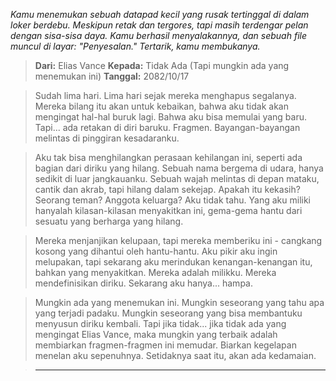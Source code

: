_Kamu menemukan sebuah datapad kecil yang rusak tertinggal di dalam loker berdebu. Meskipun retak dan tergores, tapi masih terdengar pelan dengan sisa-sisa daya. Kamu berhasil menyalakannya, dan sebuah file muncul di layar: "Penyesalan." Tertarik, kamu membukanya._

> **Dari:** Elias Vance
> **Kepada:** Tidak Ada (Tapi mungkin ada yang menemukan ini)
> **Tanggal:** 2082/10/17

> Sudah lima hari. Lima hari sejak mereka menghapus segalanya. Mereka bilang itu akan untuk kebaikan, bahwa aku tidak akan mengingat hal-hal buruk lagi. Bahwa aku bisa memulai yang baru. Tapi... ada retakan di diri baruku. Fragmen. Bayangan-bayangan melintas di pinggiran kesadaranku.

> Aku tak bisa menghilangkan perasaan kehilangan ini, seperti ada bagian dari diriku yang hilang. Sebuah nama bergema di udara, hanya sedikit di luar jangkauanku. Sebuah wajah melintas di depan mataku, cantik dan akrab, tapi hilang dalam sekejap. Apakah itu kekasih? Seorang teman? Anggota keluarga? Aku tidak tahu. Yang aku miliki hanyalah kilasan-kilasan menyakitkan ini, gema-gema hantu dari sesuatu yang berharga yang hilang.

> Mereka menjanjikan kelupaan, tapi mereka memberiku ini - cangkang kosong yang dihantui oleh hantu-hantu. Aku pikir aku ingin melupakan, tapi sekarang aku merindukan kenangan-kenangan itu, bahkan yang menyakitkan. Mereka adalah milikku. Mereka mendefinisikan diriku. Sekarang aku hanya... hampa.

> Mungkin ada yang menemukan ini. Mungkin seseorang yang tahu apa yang terjadi padaku. Mungkin seseorang yang bisa membantuku menyusun diriku kembali. Tapi jika tidak... jika tidak ada yang mengingat Elias Vance, maka mungkin yang terbaik adalah membiarkan fragmen-fragmen ini memudar. Biarkan kegelapan menelan aku sepenuhnya. Setidaknya saat itu, akan ada kedamaian.

> ---
